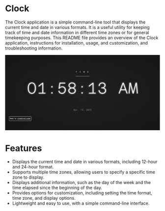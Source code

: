 # Clock

The Clock application is a simple command-line tool that displays the current time and date in various formats. It is a useful utility for keeping track of time and date information in different time zones or for general timekeeping purposes. This README file provides an overview of the Clock application, instructions for installation, usage, and customization, and troubleshooting information.

<img title="cover-photo" alt="" src="images/Clock.png" >

# Features

- Displays the current time and date in various formats, including 12-hour and 24-hour format.
- Supports multiple time zones, allowing users to specify a specific time zone to display.
- Displays additional information, such as the day of the week and the time elapsed since the beginning of the day.
- Provides options for customization, including setting the time format, time zone, and display options.
- Lightweight and easy to use, with a simple command-line interface.
